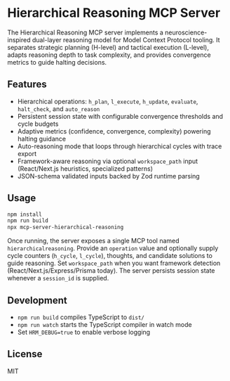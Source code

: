 # Hierarchical Reasoning MCP Server

The Hierarchical Reasoning MCP server implements a neuroscience-inspired dual-layer reasoning model for Model Context Protocol tooling. It separates strategic planning (H-level) and tactical execution (L-level), adapts reasoning depth to task complexity, and provides convergence metrics to guide halting decisions.

## Features

- Hierarchical operations: `h_plan`, `l_execute`, `h_update`, `evaluate`, `halt_check`, and `auto_reason`
- Persistent session state with configurable convergence thresholds and cycle budgets
- Adaptive metrics (confidence, convergence, complexity) powering halting guidance
- Auto-reasoning mode that loops through hierarchical cycles with trace export
- Framework-aware reasoning via optional `workspace_path` input (React/Next.js heuristics, specialized patterns)
- JSON-schema validated inputs backed by Zod runtime parsing

## Usage

```bash
npm install
npm run build
npx mcp-server-hierarchical-reasoning
```

Once running, the server exposes a single MCP tool named  `hierarchicalreasoning`. Provide an `operation` value and optionally supply cycle counters (`h_cycle`, `l_cycle`), thoughts, and candidate solutions to guide reasoning. Set `workspace_path` when you want framework detection (React/Next.js/Express/Prisma today). The server persists session state whenever a `session_id` is supplied. 

## Development

- `npm run build` compiles TypeScript to `dist/`
- `npm run watch` starts the TypeScript compiler in watch mode
- Set `HRM_DEBUG=true` to enable verbose logging

## License

MIT

